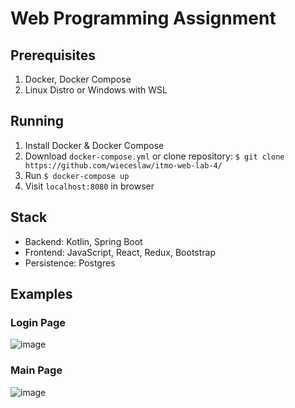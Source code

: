 # Web Programming Assignment

## Prerequisites
1. Docker, Docker Compose
2. Linux Distro or Windows with WSL

## Running
1. Install Docker & Docker Compose
2. Download `docker-compose.yml` or clone repository: `$ git clone https://github.com/wieceslaw/itmo-web-lab-4/`
3. Run `$ docker-compose up`
4. Visit `localhost:8080` in browser

## Stack
- Backend: Kotlin, Spring Boot
- Frontend: JavaScript, React, Redux, Bootstrap
- Persistence: Postgres

## Examples
### Login Page
![image](https://user-images.githubusercontent.com/77832376/236686078-58eda7b9-4900-4cc5-98a6-875bb27ff7b7.png)

### Main Page
![image](https://user-images.githubusercontent.com/77832376/236687599-4d894db9-cf0e-4d24-8f49-459286a82dd7.png)
